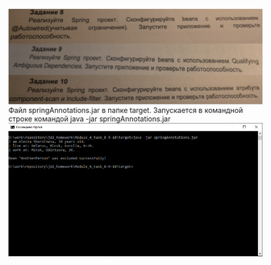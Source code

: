 ![img.png](img.png)
Файл springAnnotations.jar в папке target. Запускается в командной строке командой java -jar springAnnotations.jar
![img_1.png](img_1.png)